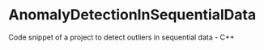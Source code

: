 # AnomalyDetectionInSequentialData
Code snippet of a project to detect outliers in sequential data - C++

